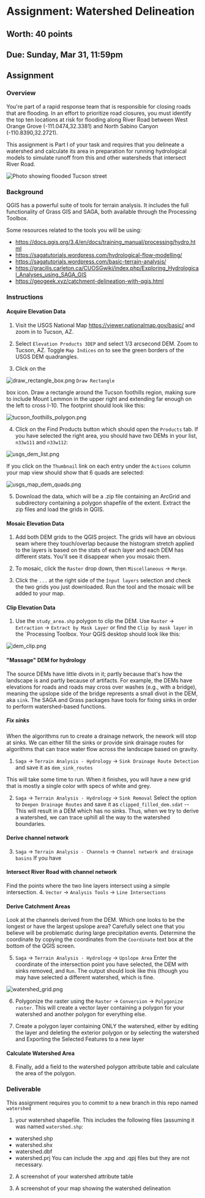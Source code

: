 # Assignment: Watershed Delineation 
## Worth: 40 points
## Due: Sunday, Mar 31, 11:59pm

## Assignment

### Overview

You're part of a rapid response team that is responsible for closing roads that are flooding. In an effort to prioritize 
road closures, you must identify the top ten locations at risk for flooding along River Road between West Orange Grove 
(-111.0474,32.3381) and North Sabino Canyon (-110.8390,32.2721). 

This assignment is Part I of your task and requires that you delineate a watershed and calculate its area in preparation 
for running hydrological models to simulate runoff from this and other watersheds that intersect River Road. 

![Photo showing flooded Tucson street](screenshots/tucson_street_flood.png)


### Background
QGIS has a powerful suite of tools for terrain analysis. It includes the full functionality of Grass GIS and SAGA, both 
available through the Processing Toolbox. 

Some resources related to the tools you will be using:
- https://docs.qgis.org/3.4/en/docs/training_manual/processing/hydro.html
- https://sagatutorials.wordpress.com/hydrological-flow-modelling/
- https://sagatutorials.wordpress.com/basic-terrain-analysis/
- https://gracilis.carleton.ca/CUOSGwiki/index.php/Exploring_Hydrological_Analyses_using_SAGA_GIS
- https://geogeek.xyz/catchment-delineation-with-qgis.html

### Instructions
#### Acquire Elevation Data

1. Visit the USGS National Map https://viewer.nationalmap.gov/basic/ and zoom in to Tucson, AZ. 

2. Select `Elevation Products 3DEP` and select 1/3 arcsecond DEM. Zoom to Tucson, AZ. Toggle `Map Indices` on to see the green 
borders of the USGS DEM quadrangles. 

3. Click on the 

![draw_rectangle_box.png](screenshots/draw_rectangle_box.png) `Draw Rectangle` 

box icon. Draw a rectangle around the Tucson foothills region, making sure to include Mount Lemmon in the upper right and extending far enough on the left to cross I-10. The footprint should look like this: 

![tucson_foothills_polygon.png](screenshots/tucson_foothills_polygon.png)

4. Click on the Find Products button which should open the `Products` tab. If you have selected the right area, you should have two DEMs in your list, `n33w111` and `n33w112`:

![usgs_dem_list.png](screenshots/usgs_dem_list.png)

If you click on the `Thumbnail` link on each entry under the `Actions` column your map view should show that 6 quads are selected:

![usgs_map_dem_quads.png](screenshots/usgs_map_dem_quads.png)

5. Download the data, which will be a .zip file containing an ArcGrid and subdirectory containing a polygon shapefile of the extent. Extract the zip files and load the grids in QGIS.

#### Mosaic Elevation Data 
1. Add both DEM grids to the QGIS project. The grids will have an obvious seam where they touch/overlap because the histogram stretch applied to the layers is based on the stats of each layer and each DEM has different stats. You'll see it disappear when you mosaic them.

2. To mosaic, click the `Raster` drop down, then `Miscellaneous` -> `Merge`.

3. Click the `...` at the right side of the `Input layers` selection and check the two grids you just downloaded. Run the tool and the mosaic will be added to your map.

#### Clip Elevation Data
1. Use the `study_area.shp` polygon to clip the DEM. Use `Raster` -> `Extraction` -> `Extract by Mask Layer` or find the `Clip by mask layer` in the `Processing Toolbox. Your QGIS desktop should look like this:

![dem_clip.png](screenshots/dem_clip.png)

#### "Massage" DEM for hydrology
The source DEMs have little divots in it; partly because that's how the landscape is and partly because of artifacts. For
example, the DEMs have elevations for roads and roads may cross over washes (e.g., with a bridge), meaning the upslope 
side of the bridge represents a small divot in the DEM, aka `sink`. The SAGA and Grass packages have tools for fixing sinks 
in order to perform watershed-based functions. 

##### Fix sinks
When the algorithms run to create a drainage network, the nework will stop at sinks. We can either fill the sinks or provide
sink drainage routes for algorithms that can trace water flow across the landscape based on gravity.

1. `Saga` -> `Terrain Analysis - Hydrology` -> `Sink Drainage Route Detection` and save it as `dem_sink_routes`

This will take some time to run. When it finishes, you will have a new grid that is mostly a single color with specs of white and grey.

2. `Saga` -> `Terrain Analysis - Hydrology` -> `Sink Removal`
Select the option to `Deepen Drainage Routes` and save it as `clipped_filled_dem.sdat` -- This will result in a DEM which has no sinks. Thus, when we try to derive a watershed, we can trace uphill all the way to the watershed boundaries. 

#### Derive channel network
3. `Saga` -> `Terrain Analysis - Channels` -> `Channel network and drainage basins`
If you have 

#### Intersect River Road with channel network
Find the points where the two line layers intersect using a simple intersection.
4. `Vector` -> `Analysis Tools` -> `Line Intersections`

#### Derive Catchment Areas
Look at the channels derived from the DEM. Which one looks to be the longest or have the largest upslope area?
Carefully select one that you believe will be problematic during large precipitation events. Determine the coordinate
by copying the coordinates from the `Coordinate` text box at the bottom of the QGIS screen.

5. `Saga` -> `Terrain Analysis - Hydrology` -> `Upslope Area`
Enter the coordinate of the intersection point you have selected, the DEM with sinks removed, and `Run`.
The output should look like this (though you may have selected a different watershed, which is fine.

![watershed_grid.png](screenshots/watershed_grid.png)

6. Polygonize the raster using the `Raster` -> `Conversion` -> `Polygonize raster`. 
This will create a vector layer containing a polygon for your watershed and another polygon for everything else. 

7. Create a polygon layer containing ONLY the watershed, either by editing the layer and deleting the exterior polygon or
by selecting the watershed and Exporting the Selected Features  to a new layer

#### Calculate Watershed Area
8. Finally, add a field to the watershed polygon attribute table and calculate the area of the polygon.

### Deliverable
This assignment requires you to commit to a new branch in this repo named `watershed` 

1) your watershed shapefile. This includes the following files (assuming it was named `watershed.shp`:
- watershed.shp
- watershed.shx
- watershed.dbf
- watershed.prj
You can include the .xpg and .qpj files but they are not necessary.

2) A screenshot of your watershed attribute table

3) A screenshot of your map showing the watershed delineation
